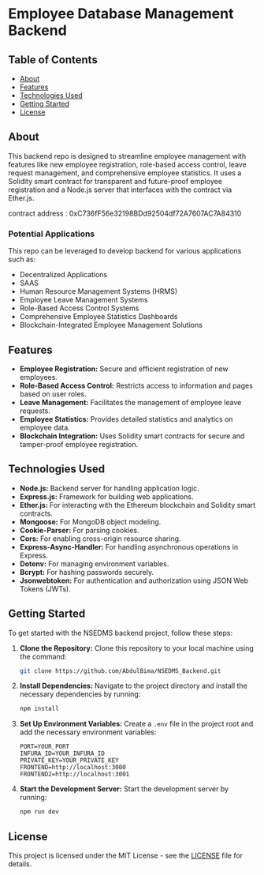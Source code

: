 # Employee Database Management Backend

## Table of Contents

- [About](#about)
- [Features](#features)
- [Technologies Used](#technologies-used)
- [Getting Started](#getting-started)
- [License](#license)

## About

This backend repo is designed to streamline employee management with features like new employee registration, role-based access control, leave request management, and comprehensive employee statistics. It uses a Solidity smart contract for transparent and future-proof employee registration and a Node.js server that interfaces with the contract via Ether.js.

contract address : 0xC736fF56e32198BDd92504df72A7607AC7A84310

### Potential Applications

This repo can be leveraged to develop backend for various applications such as:

- Decentralized Applications
- SAAS
- Human Resource Management Systems (HRMS)
- Employee Leave Management Systems
- Role-Based Access Control Systems
- Comprehensive Employee Statistics Dashboards
- Blockchain-Integrated Employee Management Solutions

## Features

- **Employee Registration:** Secure and efficient registration of new employees.
- **Role-Based Access Control:** Restricts access to information and pages based on user roles.
- **Leave Management:** Facilitates the management of employee leave requests.
- **Employee Statistics:** Provides detailed statistics and analytics on employee data.
- **Blockchain Integration:** Uses Solidity smart contracts for secure and tamper-proof employee registration.

## Technologies Used

- **Node.js:** Backend server for handling application logic.
- **Express.js:** Framework for building web applications.
- **Ether.js:** For interacting with the Ethereum blockchain and Solidity smart contracts.
- **Mongoose:** For MongoDB object modeling.
- **Cookie-Parser:** For parsing cookies.
- **Cors:** For enabling cross-origin resource sharing.
- **Express-Async-Handler:** For handling asynchronous operations in Express.
- **Dotenv:** For managing environment variables.
- **Bcrypt:** For hashing passwords securely.
- **Jsonwebtoken:** For authentication and authorization using JSON Web Tokens (JWTs).



## Getting Started

To get started with the NSEDMS backend project, follow these steps:

1. **Clone the Repository:** Clone this repository to your local machine using the command:
    ```bash
    git clone https://github.com/AbdulBima/NSEDMS_Backend.git
    ```
2. **Install Dependencies:** Navigate to the project directory and install the necessary dependencies by running:
    ```bash
    npm install
    ```
3. **Set Up Environment Variables:** Create a `.env` file in the project root and add the necessary environment variables:
    ```
    PORT=YOUR_PORT
    INFURA_ID=YOUR_INFURA_ID
    PRIVATE_KEY=YOUR_PRIVATE_KEY
    FRONTEND=http://localhost:3000
    FRONTEND2=http://localhost:3001
    ```
4. **Start the Development Server:** Start the development server by running:
    ```bash
    npm run dev
    ```

## License

This project is licensed under the MIT License - see the [LICENSE](LICENSE) file for details.